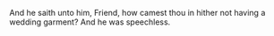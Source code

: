 And he saith unto him, Friend, how camest thou in hither not having a wedding garment? And he was speechless.
